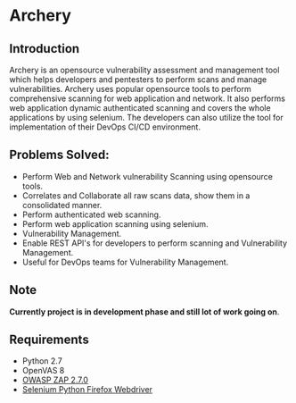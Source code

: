# Archery

## Introduction

Archery is an opensource vulnerability assessment and management tool which helps developers and pentesters to perform scans and manage vulnerabilities. Archery uses popular opensource tools to perform comprehensive scanning for web application and network. It also performs web application dynamic authenticated scanning and covers the whole applications by using selenium. The developers can also utilize the tool for implementation of their DevOps CI/CD environment.

## Problems Solved:

* Perform Web and Network vulnerability Scanning using opensource tools.
* Correlates and Collaborate all raw scans data, show them in a consolidated manner.
* Perform authenticated web scanning.
* Perform web application scanning using selenium.
* Vulnerability Management.
* Enable REST API's for developers to perform scanning and Vulnerability Management.
* Useful for DevOps teams for Vulnerability Management.

## Note

**Currently project is in development phase and still lot of work going on**.

## Requirements

* Python 2.7
* OpenVAS 8
* [OWASP ZAP 2.7.0](https://github.com/zaproxy/zaproxy/wiki/Downloads)
* [Selenium Python Firefox Webdriver](https://github.com/mozilla/geckodriver/releases)
